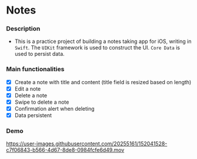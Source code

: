 # Notes

### Description
- This is a practice project of building a notes taking app for iOS, writing in `Swift`. The `UIKit` framework is used to construct the UI. `Core Data` is used to persist data.

### Main functionalities
- [x] Create a note with title and content (title field is resized based on length)
- [x] Edit a note
- [x] Delete a note
- [x] Swipe to delete a note
- [x] Confirmation alert when deleting
- [x] Data persistent

### Demo

https://user-images.githubusercontent.com/20255161/152041528-c7f06843-b566-4d67-8de8-0984fcfe6d49.mov

